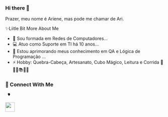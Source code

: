 ### Hi there 👋
Prazer, meu nome é Ariene, mas pode me chamar de Ari.


✨Liitle Bit More About Me

- 🔭 Sou formada em Redes de Computadores...
- 💻 Atuo como Suporte em TI há 10 anos...
- 🌱 Estou aprimorando meus conhecimento em QA e Lógica de Programação  ...
- ⚡ Hobby:  Quebra-Cabeça, Artesanato, Cubo Mágico, Leitura e Corrida  🧮🎨🎲📚🏃‍♀️


<div class="markdown-heading" dir="auto"><h3 class="heading-element" dir="auto">👥 Connect With Me</h3><a id="user-content--connect-with-me" class="anchor" aria-label="Permalink: 👥 Connect With Me" href="#-connect-with-me"><svg class="octicon octicon-link" viewBox="0 0 16 16" version="1.1" width="16" height="16" aria-hidden="true"><path d="m7.775 3.275 1.25-1.25a3.5 3.5 0 1 1 4.95 4.95l-2.5 2.5a3535001495075175100101810427517510011042018 1.998 1.998 0 0 0 2.83 0l2.5-2.5a2.002 2.002 0 0 0-2.83-2.83l-1.25 1.25a.7517510011042018.751.751 0 0 1-.018-1.042Zm-4.69 9.64a1.998 1.998 0 0 0 2.83 0l1.25-1.25a.7517510011042018.751.751 0 0 1 .018 1.042l-1.25 1.25a3.5 3.5 0 1 1-4.95-4.95l2.5-2.5a3535001495075175100101810427517510011042018 1.998 1.998 0 0 0-2.83 0l-2.5 2.5a1.998 1.998 0 0 0 0 2.83Z"></path></svg></a></div>
<p dir="auto"><a href="https://www.linkedin.com/in/arienekoike/" rel="nofollow"><img src="https://camo.githubusercontent.com/29ba59dbf61686238096822c7de916a9b41c40bf362b70e7f2c609551ce8f656/68747470733a2f2f696d672e736869656c64732e696f2f62616467652f6c696e6b6564696e2d2532333030373742352e7376673f7374796c653d666f722d7468652d6261646765266c6f676f3d6c696e6b6564696e266c6f676f436f6c6f723d7768697465" height="30px" data-canonical-src="https://img.shields.io/badge/linkedin-%230077B5.svg?style=for-the-badge&amp;logo=linkedin&amp;logoColor=white" style="max-width: 100%;"></a></p>
</article>
  </div>
</div>
